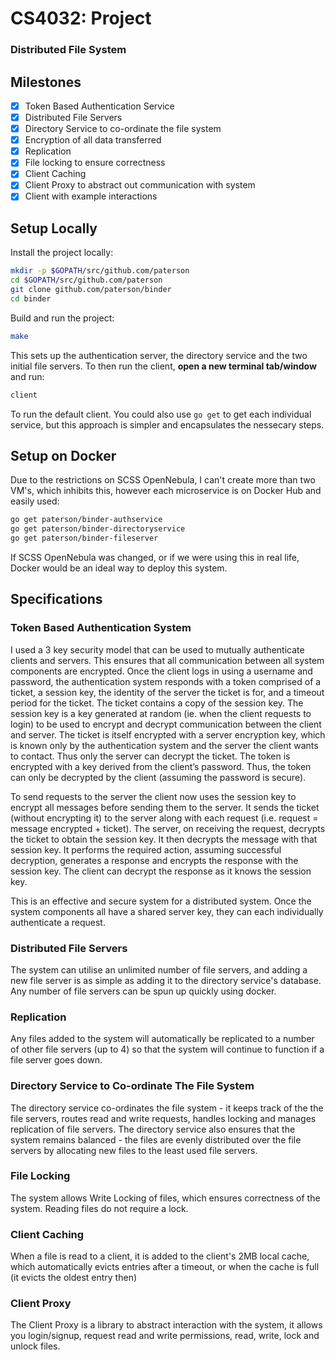 # CS4032: Project

### Distributed File System

## Milestones

- [x] Token Based Authentication Service
- [x] Distributed File Servers
- [x] Directory Service to co-ordinate the file system
- [x] Encryption of all data transferred
- [x] Replication
- [x] File locking to ensure correctness
- [x] Client Caching
- [x] Client Proxy to abstract out communication with system
- [x] Client with example interactions

## Setup Locally

Install the project locally:
```bash
mkdir -p $GOPATH/src/github.com/paterson
cd $GOPATH/src/github.com/paterson
git clone github.com/paterson/binder
cd binder
```

Build and run the project:
```bash
make
```

This sets up the authentication server, the directory service and the two initial file servers. To then run the client, **open a new terminal tab/window** and run:

```bash
client
```

To run the default client. You could also use `go get` to get each individual service, but this approach is simpler and encapsulates the nessecary steps.

## Setup on Docker

Due to the restrictions on SCSS OpenNebula, I can't create more than two VM's, which inhibits this, however each microservice is on Docker Hub and easily used:

```bash
go get paterson/binder-authservice
go get paterson/binder-directoryservice
go get paterson/binder-fileserver
```

If SCSS OpenNebula was changed, or if we were using this in real life, Docker would be an ideal way to deploy this system.

## Specifications

### Token Based Authentication System
I used a 3 key security model that can be used to mutually authenticate clients and servers. This ensures that all communication between all system components are encrypted. Once the client logs in using a username and password, the authentication system responds with a token comprised of a ticket, a session key, the identity of the server the ticket is for, and a timeout period for the ticket. The ticket contains a copy of the session key. The session key is a key generated at random (ie. when the client requests to login) to be used to encrypt and decrypt communication between the client and server. The ticket is itself encrypted with a server encryption key, which is known only by the authentication system and the server the client wants to contact. Thus only the server can decrypt the ticket. The token is encrypted with a key derived from the client’s password. Thus, the token can only be decrypted by the client (assuming the password is secure).


To send requests to the server the client now uses the session key to encrypt all messages before sending them to the server. It sends the ticket (without encrypting it) to the server along with each request (i.e. request = message encrypted + ticket). The server, on receiving the request, decrypts the ticket to obtain the session key. It then decrypts the message with that session key. It performs the required action, assuming successful decryption, generates a response and encrypts the response with the session key. The client can decrypt the response as it knows the session key.

This is an effective and secure system for a distributed system. Once the system components all have a shared server key, they can each individually authenticate a request.

### Distributed File Servers
The system can utilise an unlimited number of file servers, and adding a new file server is as simple as adding it to the directory service's database. Any number of file servers can be spun up quickly using docker.  

### Replication
Any files added to the system will automatically be replicated to a number of other file servers (up to 4) so that the system will continue to function if a file server goes down. 

### Directory Service to Co-ordinate The File System
The directory service co-ordinates the file system - it keeps track of the the file servers, routes read and write requests, handles locking and manages replication of file servers. The directory service also ensures that the system remains balanced - the files are evenly distributed over the file servers by allocating new files to the least used file servers. 

### File Locking

The system allows Write Locking of files, which ensures correctness of the system. Reading files do not require a lock. 

### Client Caching

When a file is read to a client, it is added to the client's 2MB local cache, which automatically evicts entries after a timeout, or when the cache is full (it evicts the oldest entry then) 

### Client Proxy

The Client Proxy is a library to abstract interaction with the system, it allows you login/signup, request read and write permissions, read, write, lock and unlock files.
